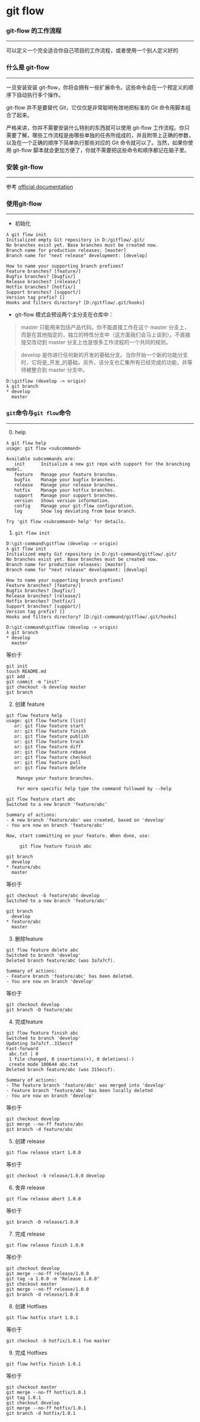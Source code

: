 # git flow

### git-flow 的工作流程
*** 
可以定义一个完全适合你自己项目的工作流程，或者使用一个别人定义好的

### 什么是 git-flow
___
一旦安装安装 git-flow，你将会拥有一些扩展命令。这些命令会在一个预定义的顺序下自动执行多个操作。

git-flow 并不是要替代 Git，它仅仅是非常聪明有效地把标准的 Git 命令用脚本组合了起来。

严格来讲，你并不需要安装什么特别的东西就可以使用 git-flow 工作流程。你只需要了解，哪些工作流程是由哪些单独的任务所组成的，并且附带上正确的参数，以及在一个正确的顺序下简单执行那些对应的 Git 命令就可以了。当然，如果你使用 git-flow 脚本就会更加方便了，你就不需要把这些命令和顺序都记在脑子里。

### 安装 git-flow
___
参考 [official documentation](https://github.com/petervanderdoes/gitflow-avh/wiki#installing-git-flow)

### 使用git-flow
***
- 初始化
```
λ git flow init
Initialized empty Git repository in D:/gitflow/.git/
No branches exist yet. Base branches must be created now.
Branch name for production releases: [master]
Branch name for "next release" development: [develop]

How to name your supporting branch prefixes?
Feature branches? [feature/]
Bugfix branches? [bugfix/]
Release branches? [release/]
Hotfix branches? [hotfix/]
Support branches? [support/]
Version tag prefix? []
Hooks and filters directory? [D:/gitflow/.git/hooks]
```
- git-flow 模式会预设两个主分支在仓库中：
> master 只能用来包括产品代码。你不能直接工作在这个 master 分支上，而是在其他指定的，独立的特性分支中（这方面我们会马上谈到）。不直接提交改动到 master 分支上也是很多工作流程的一个共同的规则。

> develop 是你进行任何新的开发的基础分支。当你开始一个新的功能分支时，它将是_开发_的基础。另外，该分支也汇集所有已经完成的功能，并等待被整合到 master 分支中。
```
D:\gitflow (develop -> origin)
λ git branch
* develop
  master
```

### `git`命令与`git flow`命令
***
0. help
```
λ git flow help
usage: git flow <subcommand>

Available subcommands are:
   init      Initialize a new git repo with support for the branching model.
   feature   Manage your feature branches.
   bugfix    Manage your bugfix branches.
   release   Manage your release branches.
   hotfix    Manage your hotfix branches.
   support   Manage your support branches.
   version   Shows version information.
   config    Manage your git-flow configuration.
   log       Show log deviating from base branch.

Try 'git flow <subcommand> help' for details.
```
1. `git flow init`
```
D:\git-command\gitflow (develop -> origin)
λ git flow init
Initialized empty Git repository in D:/git-command/gitflow/.git/
No branches exist yet. Base branches must be created now.
Branch name for production releases: [master]
Branch name for "next release" development: [develop]

How to name your supporting branch prefixes?
Feature branches? [feature/]
Bugfix branches? [bugfix/]
Release branches? [release/]
Hotfix branches? [hotfix/]
Support branches? [support/]
Version tag prefix? []
Hooks and filters directory? [D:/git-command/gitflow/.git/hooks]

D:\git-command\gitflow (develop -> origin)
λ git branch
* develop
  master
```
等价于
```
git init
touch README.md
git add .
git commit -m "init"
git checkout -b develop master
git branch 
```

2. 创建 feature
```
git flow feature help
usage: git flow feature [list]
   or: git flow feature start
   or: git flow feature finish
   or: git flow feature publish
   or: git flow feature track
   or: git flow feature diff
   or: git flow feature rebase
   or: git flow feature checkout
   or: git flow feature pull
   or: git flow feature delete

    Manage your feature branches.

    For more specific help type the command followed by --help
```
```
git flow feature start abc
Switched to a new branch 'feature/abc'

Summary of actions:
- A new branch 'feature/abc' was created, based on 'develop'
- You are now on branch 'feature/abc'

Now, start committing on your feature. When done, use:

     git flow feature finish abc
     
git branch
  develop
* feature/abc
  master
```
等价于
```
git checkout -b feature/abc develop
Switched to a new branch 'feature/abc'

git branch
  develop
* feature/abc
  master
```
3. 删除feature
```
git flow feature delete abc
Switched to branch 'develop'
Deleted branch feature/abc (was 3a7a7cf).

Summary of actions:
- Feature branch 'feature/abc' has been deleted.
- You are now on branch 'develop'

```
等价于
```
git checkout develop
git branch -D feature/abc
```

4. 完成feature
```
git flow feature finish abc
Switched to branch 'develop'
Updating 3a7a7cf..315eccf
Fast-forward
 abc.txt | 0
 1 file changed, 0 insertions(+), 0 deletions(-)
 create mode 100644 abc.txt
Deleted branch feature/abc (was 315eccf).

Summary of actions:
- The feature branch 'feature/abc' was merged into 'develop'
- Feature branch 'feature/abc' has been locally deleted
- You are now on branch 'develop'

```
等价于
```
git checkout develop
git merge --no-ff feature/abc
git branch -d feature/abc
```

5. 创建 release
```
git flow release start 1.0.0
```
等价于
```
git checkout -b release/1.0.0 develop
```

6. 舍弃 release
```
git flow release abort 1.0.0
```
等价于
```
git branch -D release/1.0.0
```

7. 完成 release
```
git flow release finish 1.0.0
```
等价于
```
git checkout develop
git merge --no-ff release/1.0.0
git tag -a 1.0.0 -m "Release 1.0.0"
git checkout master
git merge --no-ff release/1.0.0
git branch -d release/1.0.0
```

8. 创建 Hotfixes
```
git flow hotfix start 1.0.1
```
等价于
```
git checkout -b hotfix/1.0.1 foo master
```
9. 完成 Hotfixes
```
git flow hotfix finish 1.0.1
```
等价于
```
git checkout master
git merge --no-ff hotfix/1.0.1
git tag 1.0.1
git checkout develop
git merge --no-ff hotfix/1.0.1
git branch -d hotfix/1.0.1
```
